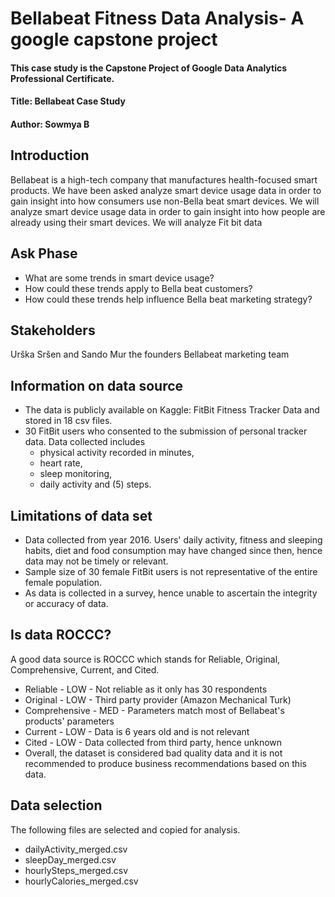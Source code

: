 

# Bellabeat Fitness Data Analysis- A google capstone project
#### This case study is the Capstone Project of Google Data Analytics Professional Certificate.

#### Title: Bellabeat Case Study

#### Author: Sowmya B

## Introduction
Bellabeat is a high-tech company that manufactures health-focused smart products. We have been asked analyze smart device usage data in order to gain insight into how consumers use non-Bella beat smart devices. We will analyze smart device usage data in order to gain insight into how people are already using their smart devices. We will analyze Fit bit data

## Ask Phase
- What are some trends in smart device usage?
- How could these trends apply to Bella beat customers?
- How could these trends help influence Bella beat marketing strategy?

## Stakeholders
Urška Sršen and Sando Mur the founders Bellabeat marketing team

## Information on data source

- The data is publicly available on Kaggle: FitBit Fitness Tracker Data and stored in 18 csv files.
- 30 FitBit users who consented to the submission of personal tracker data. Data collected includes 
  -  physical activity recorded in minutes, 
  -  heart rate, 
  -  sleep monitoring, 
  -  daily activity and (5) steps.
## Limitations of data set

- Data collected from year 2016. Users' daily activity, fitness and sleeping habits, diet and food consumption may have changed since then, hence data may not be timely or relevant.
- Sample size of 30 female FitBit users is not representative of the entire female population.
- As data is collected in a survey, hence unable to ascertain the integrity or accuracy of data.

## Is data ROCCC?

A good data source is ROCCC which stands for Reliable, Original, Comprehensive, Current, and Cited.

- Reliable - LOW - Not reliable as it only has 30 respondents
- Original - LOW - Third party provider (Amazon Mechanical Turk)
- Comprehensive - MED - Parameters match most of Bellabeat's products' parameters
- Current - LOW - Data is 6 years old and is not relevant
- Cited - LOW - Data collected from third party, hence unknown
- Overall, the dataset is considered bad quality data and it is not recommended to produce business recommendations based on this data.

## Data selection

The following files are selected and copied for analysis.

- dailyActivity_merged.csv
- sleepDay_merged.csv
- hourlySteps_merged.csv
- hourlyCalories_merged.csv

